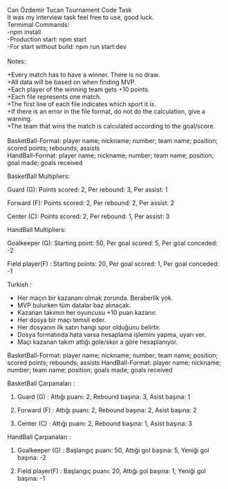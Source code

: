 Can Özdemir Tucan Tournament Code Task
 <br> 
It was my interview task feel free to use, good luck.
 <br> 
Termimal Commands:  <br> 
-npm install <br> 
-Production start: npm start <br> 
-For start without build: npm run start:dev <br> 
 <br> 
Notes:

+Every match has to have a winner. There is no draw. <br> 
+All data will be based on when finding MVP. <br> 
+Each player of the winning team gets +10 points. <br> 
+Each file represents one match. <br> 
+The first line of each file indicates which sport it is. <br> 
+If there is an error in the file format, do not do the calculation, give a warning. <br> 
+The team that wins the match is calculated according to the goal/score. <br> 
 <br> 
BasketBall-Format: player name; nickname; number; team name; position; scored points; rebounds; assists  <br> 
HandBall-Format: player name; nickname; number; team name; position; goal made; goals received <br> 

BasketBall Multipliers:

  Guard (G): Points scored: 2, Per rebound: 3, Per assist: 1

  Forward (F): Points scored: 2, Per rebound: 2, Per assist: 2

  Center (C): Points scored: 2, Per rebound: 1, Per assist: 3

HandBall Multipliers:

  Goalkeeper (G): Starting point: 50, Per goal scored: 5, Per goal conceded: -2

  Field player(F) : Starting points: 20, Per goal scored: 1, Per goal conceded: -1

Turkish : 

+ Her maçın bir kazananı olmak zorunda. Beraberlik yok.
+ MVP bulurken tüm datalar baz alınacak.
+ Kazanan takımın her oyuncusu +10 puan kazanır.
+ Her dosya bir maçı temsil eder.
+ Her dosyanın ilk satırı hangi spor olduğunu belirtir.
+ Dosya formatında hata varsa hesaplama işlemini yapma, uyarı ver.
+ Maçı kazanan takım attığı gole/skor a göre hesaplanıyor.



BasketBall-Format: player name; nickname; number; team name; position;   scored points; rebounds; assists
HandBall-Format: player name; nickname; number; team name; position;     goals made; goals received

BasketBall Çarpanaları :
1) Guard (G) :
  Attığı puanı: 2,
  Rebound başına: 3,
  Asist başına: 1

2) Forward (F) :
  Attığı puanı: 2,
  Rebound başına: 2,
  Asist başına: 2

3) Center (C) :
  Attığı puanı: 2,
  Rebound başına: 1,
  Asist başına: 3

HandBall Çarpanaları :
1) Goalkeeper (G) :
  Başlangıç puanı: 50,
  Attığı gol başına: 5,
  Yeniği gol başına: -2

2) Field player(F) :
  Başlangıç puanı: 20,
  Attığı gol başına: 1,
  Yeniği gol başına: -1
